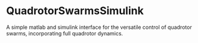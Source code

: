 # QuadrotorSwarmsSimulink
A simple matlab and simulink interface for the versatile control of quadrotor swarms, incorporating full quadrotor dynamics.
